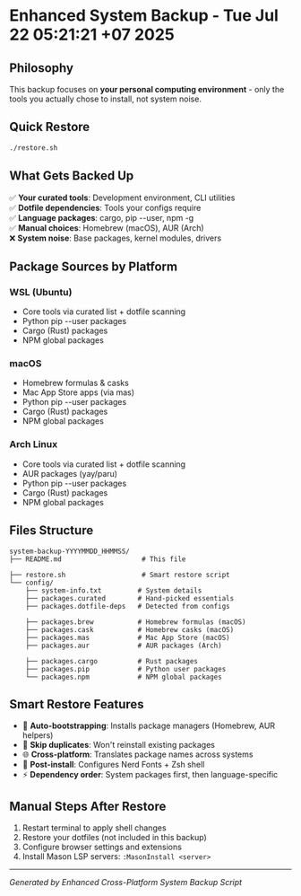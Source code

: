 # Enhanced System Backup - Tue Jul 22 05:21:21 +07 2025

## Philosophy
This backup focuses on **your personal computing environment** - only the tools you actually chose to install, not system noise.



## Quick Restore

```bash
./restore.sh

```

## What Gets Backed Up


✅ **Your curated tools**: Development environment, CLI utilities  
✅ **Dotfile dependencies**: Tools your configs require  
✅ **Language packages**: cargo, pip --user, npm -g  
✅ **Manual choices**: Homebrew (macOS), AUR (Arch)  
❌ **System noise**: Base packages, kernel modules, drivers


## Package Sources by Platform

### WSL (Ubuntu)
- Core tools via curated list + dotfile scanning
- Python pip --user packages
- Cargo (Rust) packages  
- NPM global packages

### macOS  
- Homebrew formulas & casks
- Mac App Store apps (via mas)
- Python pip --user packages
- Cargo (Rust) packages
- NPM global packages

### Arch Linux
- Core tools via curated list + dotfile scanning  
- AUR packages (yay/paru)
- Python pip --user packages
- Cargo (Rust) packages
- NPM global packages

## Files Structure

```
system-backup-YYYYMMDD_HHMMSS/
├── README.md                    # This file

├── restore.sh                   # Smart restore script
└── config/
    ├── system-info.txt         # System details
    ├── packages.curated        # Hand-picked essentials
    ├── packages.dotfile-deps   # Detected from configs

    ├── packages.brew           # Homebrew formulas (macOS)
    ├── packages.cask           # Homebrew casks (macOS)  
    ├── packages.mas            # Mac App Store (macOS)
    ├── packages.aur            # AUR packages (Arch)

    ├── packages.cargo          # Rust packages
    ├── packages.pip            # Python user packages
    └── packages.npm            # NPM global packages
```

## Smart Restore Features
- 🔧 **Auto-bootstrapping**: Installs package managers (Homebrew, AUR helpers)
- 🎯 **Skip duplicates**: Won't reinstall existing packages  
- 🌐 **Cross-platform**: Translates package names across systems
- 🎨 **Post-install**: Configures Nerd Fonts + Zsh shell
- ⚡ **Dependency order**: System packages first, then language-specific

## Manual Steps After Restore
1. Restart terminal to apply shell changes
2. Restore your dotfiles (not included in this backup)
3. Configure browser settings and extensions
4. Install Mason LSP servers: `:MasonInstall <server>`

---
*Generated by Enhanced Cross-Platform System Backup Script*
